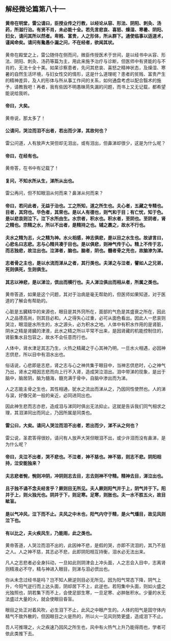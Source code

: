 ## 解经微论篇第八十一

#### 黄帝在明堂，雷公请曰，臣授业传之行教，以经论从容、形法、阴阳、刺灸、汤药，所滋行治。有贤不肖，未必能十全。若先言悲哀、喜怒、燥湿、寒暑、阴阳、妇女，请问其所以然者。卑贱、富贵，人之形体，所从群下。通使临事以适道术，谨闻命矣。请问有毚愚仆漏之问，不在经者，欲闻其状。

黄帝在殿堂之上，雷公随侍在侧而问，微臣传授医术于世间，是以经书中从容、形法、阴阳、刺灸、汤药等篇为主，用此来施予治疗与诊断，但医师中有贤能的与不肖的，无法十全十美。如杲诊察患者，先问其悲哀、喜怒之精神状态，及燥湿、寒暑的自然生活环境，与妇女性交的情形，这是什么道理呢？患者的贫贱、富贵产生的精神差异，及人的形体与所从事工作间的关系，如何通盘考虑以配合翳术的施予，请教我吧！再者，我有些因不明愚昧苘失漏的问题，而书上又无记载，都希望能说给我听。

#### 帝曰，大矣。

黄帝说，那太多了！

#### 公请问，哭泣而泪不出者，若出而少涕，其故何也？

雷公问道，人有放声大哭但却无泪出，或有泪出，但鼻涕却很少，这是为什么呢？

#### 帝曰，在经有也。

黄帝答，在书中有记载了！

#### 复问，不知水所从生，涕所从出也。

雷公再问，但不知眼泪从何而来？鼻涕从何而来？

#### 帝曰，若问此者，无益于治也。工之所知，道之所生也。夫心者，五藏之专精也。目者，其窍也。华色者，其荣也。是以人有德也，则气和于目；有亡忧，知于色。是以悲哀则泣下。泣下水所由生。水宗者，积水也。积水者，至阴也。至阴者，肾之精也。宗精之水，所以不出者，是精持之也。辅之裹之，故水不行也。

#### 夫水之精为志，火之精为神。水火相感，神志俱悲，是以目之水生也。故谚言曰，心悲名曰志悲。志与心精共凑于目也。是以俱悲，则神气传于心。精上不传于志，而志独悲，故泣出也。泣涕者，脑也。脑者，阴也。髓者骨之充也，故脑渗为涕。

#### 志者骨之主也，是以水流而涕从之者，其行类也。夫涕之与泣者，譬如人之兄弟，死则俱死，生则俱生。

#### 其志以神悲，是以涕泣，倶出而横行也。夫人涕泣俱出而相从者，所属之类也。

黄帝答道，如果是这个问题，其对于治病是毫无帮助的，但医师如果知道，对于医道的了解会有帮助的。

心脏是五臓精华的来源也，眼目是其外窍所在，面部的气色是其盛衰之所在，因此人之品德高尚，则其目必和。人之得失心过重，必可从面色看出。因此人一悲哀则哭泣，眼泪是水所生的，水之源头，必为积水之地。人体中有积水作用的是肾脏，阴水之精是肾臓的津液，此水之精之所以平常不出来，是因肾藏的机能控制住的，肾脏集水且包容之，故水不会任意而行也。

人体中，肾水津足其志乃生，火热之精藏之于心其神乃明，一旦水火相遇，必因神志倶悲，所以目中有泪水出也。

俗话说，心悲即是志悲，肾之志与心之神共集于眼目中，当神志倶悲时，心之神气乃出，肾水之精因志悲而向上行不入肾，造成哭泣泪出。泪中带涕的现象，是出于脑中，脑居阴，脑为髓海，髓充满于骨中，自脑中渗出而为涕。

人之志能主骨之生也，其性相通，犹水之流出而涕从之，乃因同性使然也。人的涕与涙，好像兄弟一般的亲近，必同进同出也。

因此神生悲而志亦悲，造成泪与涕同时俱出无法抑止。这就是告诉我们同气相求之理，其泪涕同出而同止，乃因所属是同类也。

#### 雷公曰，大矣。请问人哭泣而泪不出者，若出而少，涕不从之何也？

雷公说，圣君答得很妙。请问有人放声大哭但眼泪不出，或少许泪而没有鼻涕，是为什么呢？

#### 帝曰，夫泣不出者，哭不悲也。不泣者，神不慈也。神不慈，则志不悲。阴阳相持，泣安能独来？

#### 夫志悲者惋，惋则冲阴，冲阴则志去目，志去则神不守精。精神去目，涕泣出也。

#### 且子独不诵不念夫经言乎？厥则目无所见。夫人厥则阳气并于上，阴气并于下。阳并于上，则火独光也。阴并于下，则足寒。足寒，则胀也。夫一水不胜五火，故目眦盲。

#### 是以气冲风，泣下而不止。夫风之中木也，阳气内守于精，是火气燔目，故见风则泣下也。

#### 有以比之，夫火疾风生，乃能雨，此之类也。

黄帝答道，人哭泣而泪不出的，此因神不悲，是假的哭，亦即不流泪的，其乃不慈之人。人之神不慈，其志必不悲，此即阴阳相互持衡，泪水必无法出来。

凡人之志悲者必全身抖动，一旦如此则阴津会上冲头面，人之志会入目中，志离肾则精液必不守，精与神进入眼目，则涕与泪必倶出也。

你从未念过经书是吗？岂不知人厥逆则目必无所见。因为阳气常态下降，阴气上升，今阳气逆行而上达头面，阴却居下不上，此逆也。若阳集中头面，则如火盛之光独照也，阴若集下而不上，会使足部生寒，一旦足寒、必肿胀积水。少量的水无法盛过大量的火，就会使眼目昏盲。

眼目之处正对着风吹，必生泪下不止，此风之中眼产生的。人体的阳气是固守体内精气不致外散的，但因眼目之火是热的，所以火一见风则势更盛，造成泪下不止。

吾人可推理之，火之疾速乃因风之所生也，风中有火热气上升乃能得雨也，学者可依此类推下去。